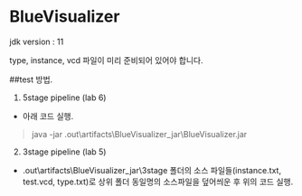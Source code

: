 # BlueVisualizer

jdk version : 11

type, instance, vcd 파일이 미리 준비되어 있어야 합니다.

##test 방법.
1) 5stage pipeline (lab 6)
  - 아래 코드 실행.
  >java -jar .out\artifacts\BlueVisualizer_jar\BlueVisualizer.jar
  
2) 3stage pipeline (lab 5)
  - .out\artifacts\BlueVisualizer_jar\3stage 폴더의 소스 파일들(instance.txt, test.vcd, type.txt)로 상위 폴더 동일명의 소스파일을 덮어씌운 후 위의 코드 실행. 
